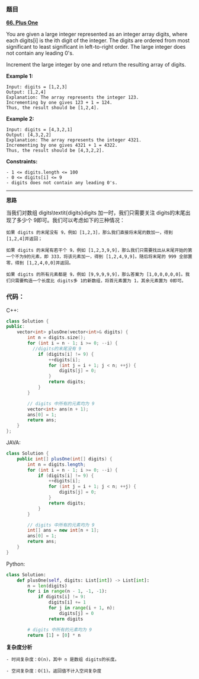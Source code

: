 ### 题目

 **[66. Plus One](https://leetcode-cn.com/problems/plus-one/)** 
 
 You are given a large integer represented as an integer array digits, where each digits[i] is the ith digit of the integer. The digits are ordered from most significant to least significant in left-to-right order. The large integer does not contain any leading 0's.

Increment the large integer by one and return the resulting array of digits.

 

**Example 1:**
```
Input: digits = [1,2,3]
Output: [1,2,4]
Explanation: The array represents the integer 123.
Incrementing by one gives 123 + 1 = 124.
Thus, the result should be [1,2,4].
```

**Example 2:**
```
Input: digits = [4,3,2,1]
Output: [4,3,2,2]
Explanation: The array represents the integer 4321.
Incrementing by one gives 4321 + 1 = 4322.
Thus, the result should be [4,3,2,2].
```

**Constraints:**

    - 1 <= digits.length <= 100
    - 0 <= digits[i] <= 9
    - digits does not contain any leading 0's.

-------------------------------------------

 
 **思路**

当我们对数组 digits\textit{digits}digits 加一时，我们只需要关注 digits的末尾出现了多少个 9即可。我们可以考虑如下的三种情况：

    如果 digits 的末尾没有 9，例如 [1,2,3]，那么我们直接将末尾的数加一，得到 [1,2,4]并返回；

    如果 digits 的末尾有若干个 9，例如 [1,2,3,9,9]，那么我们只需要找出从末尾开始的第一个不为9的元素，即 333，将该元素加一，得到 [1,2,4,9,9]。随后将末尾的 999 全部置零，得到 [1,2,4,0,0]并返回。

    如果 digits 的所有元素都是 9，例如 [9,9,9,9,9]，那么答案为 [1,0,0,0,0,0]。我们只需要构造一个长度比 digits多 1的新数组，将首元素置为 1，其余元素置为 0即可。
    
    
  ### 代码：

C++: 

```C++
class Solution {
public:
    vector<int> plusOne(vector<int>& digits) {
        int n = digits.size();
        for (int i = n - 1; i >= 0; --i) {
          //digits的末尾没有 9
            if (digits[i] != 9) {
                ++digits[i];
                for (int j = i + 1; j < n; ++j) {
                    digits[j] = 0;
                }
                return digits;
            }
        }

        // digits 中所有的元素均为 9
        vector<int> ans(n + 1);
        ans[0] = 1;
        return ans;
    }
};
```


JAVA: 

```Java
class Solution {
    public int[] plusOne(int[] digits) {
        int n = digits.length;
        for (int i = n - 1; i >= 0; --i) {
            if (digits[i] != 9) {
                ++digits[i];
                for (int j = i + 1; j < n; ++j) {
                    digits[j] = 0;
                }
                return digits;
            }
        }

        // digits 中所有的元素均为 9
        int[] ans = new int[n + 1];
        ans[0] = 1;
        return ans;
    }
}
```



Python: 

```Python
class Solution:
    def plusOne(self, digits: List[int]) -> List[int]:
        n = len(digits)
        for i in range(n - 1, -1, -1):
            if digits[i] != 9:
                digits[i] += 1
                for j in range(i + 1, n):
                    digits[j] = 0
                return digits

        # digits 中所有的元素均为 9
        return [1] + [0] * n
```
    
**复杂度分析**

    - 时间复杂度：O(n)，其中 n 是数组 digits的长度。

    - 空间复杂度：O(1)。返回值不计入空间复杂度


